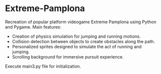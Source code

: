 # Extreme-Pamplona

Recreation of popular platform videogame Extreme Pamplona using Python and Pygame. Main features:
 * Creation of physics simulation for jumping and running motions.
 * Collision detection between objects to create obstacles along the path.
 * Personalized sprites designed to simulate the act of running and jumping.
 * Scrolling background for immersive pursuit experience.

Execute main3.py file for initialization.
